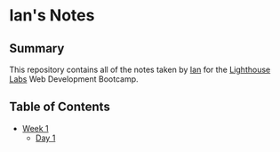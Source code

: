 # Ian's Notes

## Summary 

This repository contains all of the notes taken by [Ian](https://github.com/Lanuvelza) for the [Lighthouse Labs](https://www.lighthouselabs.ca/)  Web Development Bootcamp. 

## Table of Contents 

* [Week 1](/Week_1)
  * [Day 1](/Week_1/Day_1) 
  
